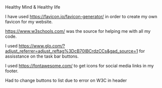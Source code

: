 Healthy Mind & Healthy life

I have used https://favicon.io/favicon-generator/ in order to create my own favicon for my website.

https://www.w3schools.com/ was the source for helping me with all my code.

I used https://www.glo.com/?adjust_referrer=adjust_reftag%3DcB70IBCrdzCCs&gad_source=1 for assisstance on the task bar buttons.

I used https://fontawesome.com/ to get icons for social media links in my footer.

Had to change buttons to list due to error on W3C in header

